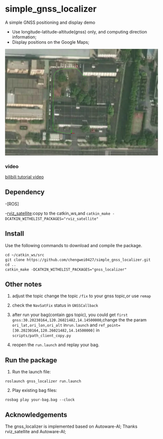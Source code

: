 # simple_gnss_localizer
A simple GNSS positioning and display demo

- Use longitude-latitude-altitude(gnss) only, and computing direction information;
- Display positions on the Google Maps;

<div align="center">
<img src="./doc/gnss_localizer.png" width="1000px">
</div>

### video
[bilibili tutorial video](https://www.bilibili.com/video/BV1ZL4y1V7QF?spm_id_from=333.337.search-card.all.click)


## Dependency

-[ROS]

-[rviz_satellite](https://github.com/nobleo/rviz_satellite):copy to the catkin_ws,and ```catkin_make -DCATKIN_WITHELIST_PACKAGES="rviz_satellite"```

## Install

Use the following commands to download and compile the package.

```
cd ~/catkin_ws/src
git clone https://github.com/chengwei0427/simple_gnss_localizer.git
cd ..
catkin_make -DCATKIN_WITHELIST_PACKAGES="gnss_localizer"
```

## Other notes

1. adjust the topic
change the topic ```/fix``` to your gnss topic,or use ```remap```

2. check the ```NavSatFix``` status in ```GNSSCallback```

3. after run your bag(contain gps topic), you could get ```first gnss:30.20230164,120.26021482,14.14500000```,change the the param ```ori_lat,ori_lon,ori_alt``` in```run.launch``` and ```ref_point=[30.20230164,120.26021482,14.14500000]``` in ```scripts/path_client_copy.py```

4. reopen the ```run.launch``` and replay your bag.

## Run the package

1. Run the launch file:
```
roslaunch gnss_localizer run.launch
```

2. Play existing bag files:
```
rosbag play your-bag.bag --clock
```

## Acknowledgements
The gnss_localizer is implemented based on Autoware-AI;
Thanks rviz_satellite and Autoware-AI;
